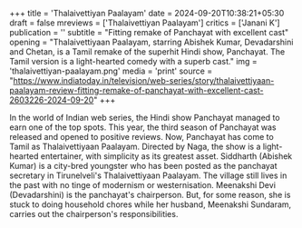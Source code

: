 +++
title = 'Thalaivettiyan Paalayam'
date = 2024-09-20T10:38:21+05:30
draft = false
mreviews = ['Thalaivettiyan Paalayam']
critics = ['Janani K']
publication = ''
subtitle = "Fitting remake of Panchayat with excellent cast"
opening = "Thalaivettiyaan Paalayam, starring Abishek Kumar, Devadarshini and Chetan, is a Tamil remake of the superhit Hindi show, Panchayat. The Tamil version is a light-hearted comedy with a superb cast."
img = 'thalaivettiyan-paalayam.png'
media = 'print'
source = "https://www.indiatoday.in/television/web-series/story/thalaivettiyaan-paalayam-review-fitting-remake-of-panchayat-with-excellent-cast-2603226-2024-09-20"
+++

In the world of Indian web series, the Hindi show Panchayat managed to earn one of the top spots. This year, the third season of Panchayat was released and opened to positive reviews. Now, Panchayat has come to Tamil as Thalaivettiyaan Paalayam. Directed by Naga, the show is a light-hearted entertainer, with simplicity as its greatest asset. Siddharth (Abishek Kumar) is a city-bred youngster who has been posted as the panchayat secretary in Tirunelveli's Thalaivettiyaan Paalayam. The village still lives in the past with no tinge of modernism or westernisation. Meenakshi Devi (Devadarshini) is the panchayat's chairperson. But, for some reason, she is stuck to doing household chores while her husband, Meenakshi Sundaram, carries out the chairperson's responsibilities.

